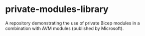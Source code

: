 # private-modules-library
A repository demonstrating the use of private Bicep modules in a combination with AVM modules (published by Microsoft).
